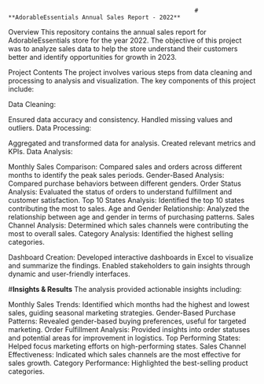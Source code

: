                                                          # **AdorableEssentials Annual Sales Report - 2022**
Overview
This repository contains the annual sales report for AdorableEssentials store for the year 2022. The objective of this project was to analyze sales data to help the store understand their customers better and identify opportunities for growth in 2023.

Project Contents
The project involves various steps from data cleaning and processing to analysis and visualization. The key components of this project include:

Data Cleaning:

Ensured data accuracy and consistency.
Handled missing values and outliers.
Data Processing:

Aggregated and transformed data for analysis.
Created relevant metrics and KPIs.
Data Analysis:

Monthly Sales Comparison: Compared sales and orders across different months to identify the peak sales periods.
Gender-Based Analysis: Compared purchase behaviors between different genders.
Order Status Analysis: Evaluated the status of orders to understand fulfillment and customer satisfaction.
Top 10 States Analysis: Identified the top 10 states contributing the most to sales.
Age and Gender Relationship: Analyzed the relationship between age and gender in terms of purchasing patterns.
Sales Channel Analysis: Determined which sales channels were contributing the most to overall sales.
Category Analysis: Identified the highest selling categories.

Dashboard Creation:
Developed interactive dashboards in Excel to visualize and summarize the findings.
Enabled stakeholders to gain insights through dynamic and user-friendly interfaces.

#**Insights & Results**
The analysis provided actionable insights including:

Monthly Sales Trends: Identified which months had the highest and lowest sales, guiding seasonal marketing strategies.
Gender-Based Purchase Patterns: Revealed gender-based buying preferences, useful for targeted marketing.
Order Fulfillment Analysis: Provided insights into order statuses and potential areas for improvement in logistics.
Top Performing States: Helped focus marketing efforts on high-performing states.
Sales Channel Effectiveness: Indicated which sales channels are the most effective for sales growth.
Category Performance: Highlighted the best-selling product categories.
